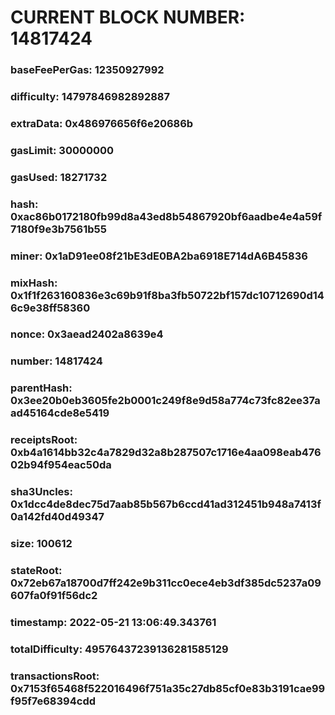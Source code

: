# CURRENT BLOCK NUMBER: 14817424

### baseFeePerGas: 12350927992
### difficulty: 14797846982892887
### extraData: 0x486976656f6e20686b
### gasLimit: 30000000
### gasUsed: 18271732
### hash: 0xac86b0172180fb99d8a43ed8b54867920bf6aadbe4e4a59f7180f9e3b7561b55
### miner: 0x1aD91ee08f21bE3dE0BA2ba6918E714dA6B45836
### mixHash: 0x1f1f263160836e3c69b91f8ba3fb50722bf157dc10712690d146c9e38ff58360
### nonce: 0x3aead2402a8639e4
### number: 14817424
### parentHash: 0x3ee20b0eb3605fe2b0001c249f8e9d58a774c73fc82ee37aad45164cde8e5419
### receiptsRoot: 0xb4a1614bb32c4a7829d32a8b287507c1716e4aa098eab47602b94f954eac50da
### sha3Uncles: 0x1dcc4de8dec75d7aab85b567b6ccd41ad312451b948a7413f0a142fd40d49347
### size: 100612
### stateRoot: 0x72eb67a18700d7ff242e9b311cc0ece4eb3df385dc5237a09607fa0f91f56dc2
### timestamp: 2022-05-21 13:06:49.343761
### totalDifficulty: 49576437239136281585129
### transactionsRoot: 0x7153f65468f522016496f751a35c27db85cf0e83b3191cae99f95f7e68394cdd
